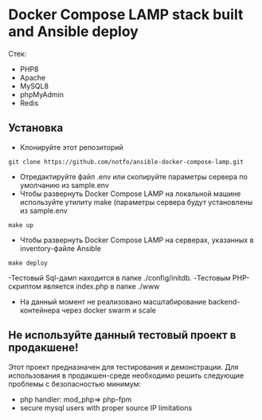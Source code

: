 # Docker Compose LAMP stack built and Ansible deploy

 Стек:

- PHP8
- Apache
- MySQL8
- phpMyAdmin
- Redis


## Установка

- Клонируйте этот репозиторий
```shell
git clone https://github.com/notfo/ansible-docker-compose-lamp.git
```
- Отредактируйте файл .env или скопируйте параметры сервера по умолчанию из sample.env
- Чтобы развернуть Docker Compose LAMP на локальной машине используйте утилиту make (параметры сервера будут установлены из sample.env

```shell
make up
```
- Чтобы развернуть Docker Compose LAMP на серверах, указанных в inventory-файле Ansible
```shell
make deploy
```
-Тестовый Sql-дамп находится в папке ./config/initdb.
-Тестовым PHP-скриптом является index.php в папке ./www



* На данный момент не реализовано масштабирование backend-контейнера через docker swarm и scale



## Не используйте данный тестовый проект в продакшене!

Этот проект предназначен для тестирования и демонстрации.
Для использования в продакшен-среде необходимо решить следующие проблемы с безопасностью минимум:

- php handler: mod_php=> php-fpm
- secure mysql users with proper source IP limitations
